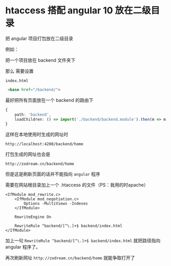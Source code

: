 # htaccess 搭配 angular 10 放在二级目录

把 angular 项目打包放在二级目录

例如：

把一个项目放在 backend 文件夹下

那么 需要设置 

`index.html` 

```html
 <base href="/backend/">
```

最好把所有页面放在一个 backend 的路由下

```ts
{
    path: 'backend',
    loadChildren: () => import('./backend/backend.module').then(m => m.BackendModule)
}
```

这样在本地使用时生成的网址时  

```
http://localhost:4200/backend/home
```

打包生成的网址也会是

```
http://zodream.cn/backend/home
```

但是这是刷新页面的话并不能指向 `angular` 程序

需要在网站根目录加上一个 .htaccess 的文件（PS：我用的时apache）

```
<IfModule mod_rewrite.c>
    <IfModule mod_negotiation.c>
        Options -MultiViews -Indexes
    </IfModule>

    RewriteEngine On

    RewriteRule ^backend/[^\.]+$ backend/index.html
</IfModule>

```

加上一句 `RewriteRule ^backend/[^\.]+$ backend/index.html` 就把路径指向 angular 程序了。

再次刷新网址 `http://zodream.cn/backend/home` 就能争取打开了
